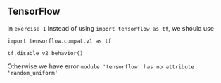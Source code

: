 ## TensorFlow

In `exercise 1`
Instead of using `import tensorflow as tf`, we should use

`import tensorflow.compat.v1 as tf`

`tf.disable_v2_behavior()`

Otherwise we have error `module 'tensorflow' has no attribute 'random_uniform'`

